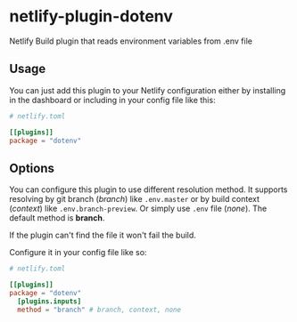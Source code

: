# netlify-plugin-dotenv
Netlify Build plugin that reads environment variables from .env file

## Usage

You can just add this plugin to your Netlify configuration 
either by installing in the dashboard or including in your 
config file like this:

```toml
# netlify.toml

[[plugins]]
package = "dotenv"
```

## Options

You can configure this plugin to use different resolution 
method. It supports resolving by git branch (_branch_) like `.env.master`
or by build context (_context_) like `.env.branch-preview`.
Or simply use `.env` file (_none_). The default method is __branch__.

If the plugin can't find the file it won't fail the build.

Configure it in your config file like so:

```toml
# netlify.toml

[[plugins]]
package = "dotenv"
  [plugins.inputs]
  method = "branch" # branch, context, none
```
